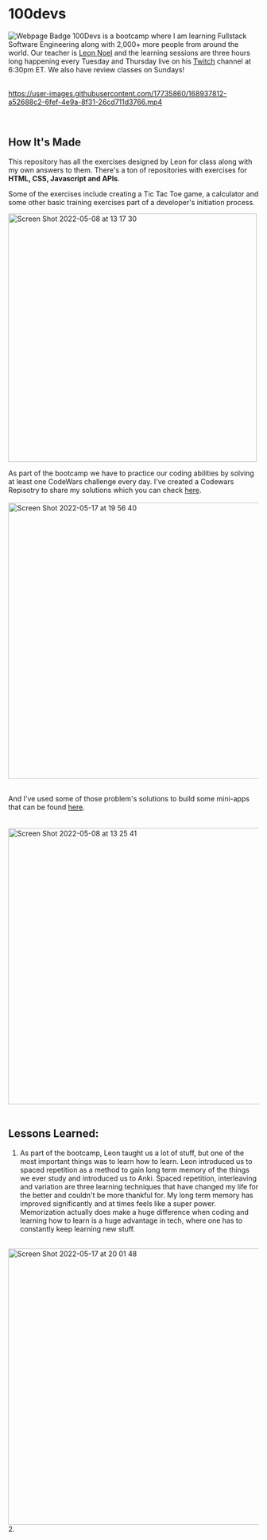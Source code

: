 # 100devs
<img src="https://img.shields.io/badge/In-Progress-yellow?style=flat&logo=home&logoColor=white" alt="Webpage Badge"/>
100Devs is a bootcamp where I am learning Fullstack Software Engineering along with 2,000+ more people from around the world. Our teacher is <a href="https://twitter.com/leonnoel">Leon Noel</a> and the learning sessions are three hours long happening every Tuesday and Thursday live on his <a href="https://www.twitch.tv/learnwithleon">Twitch</a> channel at 6:30pm ET. We also have review classes on Sundays!
<br>
<br>

https://user-images.githubusercontent.com/17735860/168937812-a52688c2-6fef-4e9a-8f31-26cd711d3766.mp4

  <br>

## How It's Made

This repository has all the exercises designed by Leon for class along with my own answers to them. There's a ton of repositories with exercises for **HTML, CSS, Javascript and APIs**. 

Some of the exercises include creating a Tic Tac Toe game, a calculator and some other basic training exercises part of a developer's initiation process.


<img width="500" alt="Screen Shot 2022-05-08 at 13 17 30" src="https://user-images.githubusercontent.com/17735860/167309766-df6e0ef0-e151-4396-8509-eaa02662aba3.png">

As part of the bootcamp we have to practice our coding abilities by solving at least one CodeWars  challenge every day. I've created a Codewars Repisotry to share my solutions which you can check <a href="https://github.com/franciscocasillas/codewars">here</a>. 
<br>
<br>
<img width="556" alt="Screen Shot 2022-05-17 at 19 56 40" src="https://user-images.githubusercontent.com/17735860/168935569-906f565d-b604-4b82-a220-098b3673599e.png">
  <br>
  <br>

And I've used some of those problem's solutions to build some mini-apps that can be found <a href="https://github.com/franciscocasillas/mini-apps">here</a>. 
<br>
<br>
<br>
<a href="https://github.com/franciscocasillas/mini-apps"><img width="556" alt="Screen Shot 2022-05-08 at 13 25 41" src="https://user-images.githubusercontent.com/17735860/167310073-e6467bf1-9700-4af7-98c2-7eb0532ad839.png"></a>
<br>
<br>


## Lessons Learned: 
1. As part of the bootcamp, Leon taught us a lot of stuff, but one of the most important things was to learn how to learn. Leon introduced us to spaced repetition as a method to gain long term memory of the things we ever study and introduced us to Anki. Spaced repetition, interleaving and variation are three learning techniques that have changed my life for the better and couldn't be more thankful for. My long term memory has improved significantly and at times feels like a super power. Memorization actually does make a huge difference when coding and learning how to learn is a huge advantage in tech, where one has to constantly keep learning new stuff. 
<br>

<img width="556"  alt="Screen Shot 2022-05-17 at 20 01 48" src="https://user-images.githubusercontent.com/17735860/168936027-32c069ec-5d12-48fb-b355-74dc1bca92e1.png">
<br>
2. 
